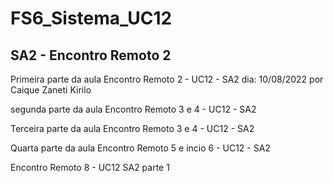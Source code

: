 # FS6_Sistema_UC12
## SA2 - Encontro Remoto 2
Primeira parte da aula Encontro Remoto 2 - UC12 - SA2
 dia: 10/08/2022 por Caique Zaneti Kirilo


segunda parte da aula Encontro Remoto 3 e 4 - UC12 - SA2

Terceira parte da aula Encontro Remoto 3 e 4 - UC12 - SA2

Quarta parte da aula Encontro Remoto 5 e incio 6 - UC12 - SA2

Encontro Remoto 8 - UC12 SA2 parte 1